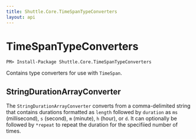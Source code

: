 ```yaml
---
title: Shuttle.Core.TimeSpanTypeConverters
layout: api
---
```

# TimeSpanTypeConverters

```
PM> Install-Package Shuttle.Core.TimeSpanTypeConverters
```

Contains type converters for use with `TimeSpan`.

## StringDurationArrayConverter

The `StringDurationArrayConverter` converts from a comma-delimited string that contains durations formatted as `length` followed by `duration` as `ms` (millisecond), `s` (second), `m` (minute), `h` (hour), or `d`.  It can optionally be followed by `*repeat` to repeat the duration for the specifiied number of times.
